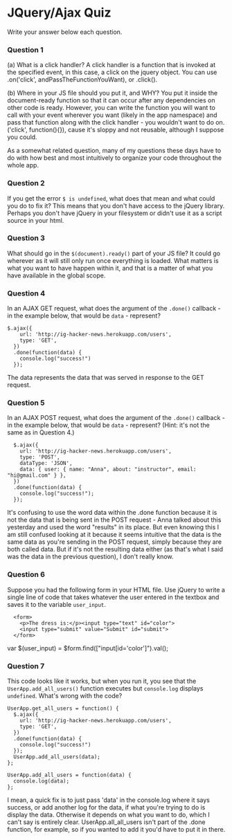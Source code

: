 # JQuery/Ajax Quiz

Write your answer below each question. 

### Question 1
(a) What is a click handler? 
A click handler is a function that is invoked at the specified event, in this case, a click on the jquery object. You can use .on('click', andPassTheFunctionYouWant), or .click(). 

(b) Where in your JS file should you put it, and WHY? 
You put it inside the document-ready function so that it can occur after any dependencies on other code is ready. However, you can write the function you will want to call with your event wherever you want (likely in the app namespace) and pass that function along with the click handler - you wouldn't want to do on.('click', function(){}), cause it's sloppy and not reusable, although I suppose you could.

As a somewhat related question, many of my questions these days have to do with how best and most intuitively to organize your code throughout the whole app.

### Question 2
If you get the error `$ is undefined`, what does that mean and what could you do to fix it? 
This means that you don't have access to the jQuery library. Perhaps you don't have jQuery in your filesystem or didn't use it as a script source in your html.

### Question 3
What should go in the `$(document).ready()` part of your JS file? 
It could go wherever as it will still only run once everything is loaded. What matters is what you want to have happen within it, and that is a matter of what you have available in the global scope.

### Question 4
In an AJAX GET request, what does the argument of the `.done()` callback - in the example below, that would be `data` - represent? 

```
$.ajax({
    url: 'http://ig-hacker-news.herokuapp.com/users',
    type: 'GET',
  })
  .done(function(data) {
    console.log("success!")
  });
```
The data represents the data that was served in response to the GET request.
### Question 5
In an AJAX POST request, what does the argument of the `.done()` callback - in the example below, that would be `data` - represent? (Hint: it's not the same as in Question 4.)

```
  $.ajax({
    url: 'http://ig-hacker-news.herokuapp.com/users',
    type: 'POST',
    dataType: 'JSON',
    data: { user: { name: "Anna", about: "instructor", email: "hi@gmail.com" } },
  })
  .done(function(data) {
    console.log("success!");
  });
```

It's confusing to use the word data within the .done function because it is not the data that is being sent in the POST request - Anna talked about this yesterday and used the word "results" in its place. But even knowing this I am still confused looking at it because it seems intuitive that the data is the same data as you're sending in the POST request, simply because they are both called data. But if it's not the resulting data either (as that's what I said was the data in the previous question), I don't really know.

### Question 6
Suppose you had the following form in your HTML file. Use jQuery to write a single line of code that takes whatever the user entered in the textbox and saves it to the variable `user_input`. 

```
  <form>
    <p>The dress is:</p><input type="text" id="color">
    <input type="submit" value="Submit" id="submit">
  </form>
```
var $(user_input) = $form.find(["input[id='color']").val();

### Question 7
This code looks like it works, but when you run it, you see that the `UserApp.add_all_users()` function executes but `console.log` displays `undefined`. What's wrong with the code? 

```
UserApp.get_all_users = function() {
  $.ajax({
    url: 'http://ig-hacker-news.herokuapp.com/users',
    type: 'GET',
  })
  .done(function(data) {
    console.log("success!")
  });
  UserApp.add_all_users(data);
};

UserApp.add_all_users = function(data) {
  console.log(data);
};
```
I mean, a quick fix is to just pass 'data' in the console.log where it says success, or add another log for the data, if what you're trying to do is display the data. Otherwise it depends on what you want to do, which I can't say is entirely clear. UserApp.all_all_users isn't part of the .done function, for example, so if you wanted to add it you'd have to put it in there.



